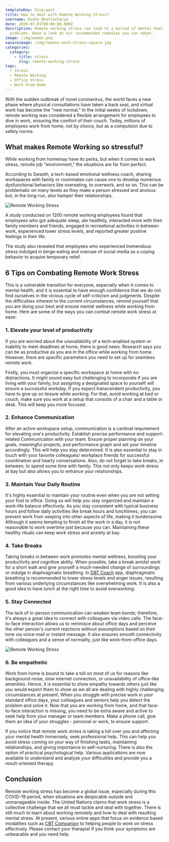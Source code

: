```yaml
---
templateKey: blog-post
title: How to deal with Remote Working Stress?
username: Rusha Bhattacharya
date: 2020-07-01T00:00:00.000Z
description: Remote working stress can lead to a myriad of mental health
  problems. Have a look at our recommended remedies you can adopt.
image: /img/women.png
squareimage: /img/remote-work-stress-square.jpg
categories:
  category:
    - title: stress
      slug: remote-working-stress
tags:
  - Stress
  - Remote Working
  - Office Stress
  - Work From Home
---
```

<!--StartFragment-->

With the sudden outbreak of novel coronavirus, the world faces a new phase where physical consultations have taken a back seat, and virtual work has become the "new normal." In the initial weeks of lockdown, remote working was considered a flexible arrangement for employees to dive in work, ensuring the comfort of their couch. Today, millions of employees work from home, not by choice, but as a compulsion due to safety norms.

## What makes Remote Working so stressful?

While working from homemay have its perks, but when it comes to work stress, remote job "environment," the situations are far from perfect.

According to Swasth, a tech-based emotional wellness coach, sharing workspaces with family or roommates can cause one to develop numerous dysfunctional behaviors like overeating, to overwork, and so on. This can be problematic on many levels as they make a person stressed and anxious but, in the long-run, also hamper their relationships.

![Remote Working Stress](/img/notes.png "How to deal with remote working stress?")

<!--EndFragment--><!--StartFragment-->

A study conducted on 1200 remote working employees found that employees who got adequate sleep, ate healthily, interacted more with their family members and friends, engaged in recreational activities in between work, experienced lower stress levels, and reported greater positive feelings in their life.

The study also revealed that employees who experienced tremendous stress indulged in binge-eating and overuse of social media as a coping behavior to acquire temporary relief.

## 6 Tips on Combating Remote Work Stress

This is a vulnerable transition for everyone, especially when it comes to mental health, and it is essential to have enough confidence that we do not find ourselves in the vicious cycle of self-criticism and judgments. Despite the difficulties inherent to the current circumstances, remind yourself that you are doing your best and ensure mental wellness while working from home. Here are some of the ways you can combat remote work stress at ease:

### 1. Elevate your level of productivity

If you are worried about the unavailability of a tech-enabled system or inability to meet deadlines at home, there is good news. Research says you can be as productive as you are in the office while working from home. However, there are specific parameters you need to set up for seamless remote work.

Firstly, you must organize a specific workspace at home with no distractions. It might sound easy but challenging to incorporate if you are living with your family, but assigning a designated space to yourself will ensure a successful workday. If you expect transcendent productivity, you have to give up on leisure while working. For that, avoid working at bed or couch, make sure you work at a setup that consists of a chair and a table or desk. This will keep you more focused.

### 2. Enhance Communication

After an active workspace setup, communication is a cardinal requirement for elevating one's productivity. Establish precise performance and support-related Communication with your team. Ensure proper planning on your goals, meaningful projects, and performance graph and set your timeline accordingly. This will help you stay determined. It is also essential to stay in touch with your favorite colleagues/ workplace friends for successful coordination and hearty conversations. Also, do not forget to take breaks, in between, to spend some time with family. This not only keeps work stress at bay but also allows you to enhance your relationships.

### 3. Maintain Your Daily Routine

It's highly essential to maintain your routine even when you are not setting your foot to office. Doing so will help you stay organized and maintain a work-life balance effectively. As you stay consistent with typical business hours and follow daily activities like break hours and lunchtimes, you can prevent work from seeping into other aspects of life, making it burdensome. Although it seems tempting to finish all the work in a day, it is not reasonable to work overtime just because you can. Maintaining these healthy rituals can keep work stress and anxiety at bay.

### 4. Take Breaks

Taking breaks in between work promotes mental wellness, boosting your productivity and cognitive ability. When possible, take a break amidst work for a short walk and give yourself a much-needed change of surroundings or indulge in diaphragmatic breathing. In [DBT Coach](https://www.swasth.co/dbt-coach) app, diaphragmatic breathing is recommended to lower stress levels and anger issues, resulting from various underlying circumstances like overwhelming work. It is also a good idea to have lunch at the right time to avoid overworking.

<!--StartFragment-->

### **5. Stay Connected**

<!--StartFragment-->

The lack of in-person communication can weaken team bonds; therefore, it's always a great idea to connect with colleagues via video calls. The face-to-face interaction allows us to reminisce about office days and perceive the other person's current reactions without assumptions based on their tone via voice-mail or instant message. It also ensures smooth connectivity with colleagues and a sense of normality, just like work-from-office days.

![Remote Working Stress](/img/contact.png "Video Call with Colleagues")

<!--EndFragment--><!--StartFragment-->

### 6. Be empathetic

Work from home is bound to take a toll on most of us for reasons like background noise, slow internet connection, or unavailability of office-like amenities. Hence, it is essential to show empathy towards others just like you would expect them to show as we all are dealing with highly challenging circumstances at present. When you struggle with precise work in your standard office days, your colleagues and seniors help you detect the problem and solve it. Now that you are working from home, and that face-to-face interaction is missing, you need to be extra aware and active to seek help from your manager or team members. Make a phone call, give them an idea of your struggles - personal or work, to ensure support.

If you notice that remote work stress is taking a toll over you and affecting your mental health immensely, seek professional help. This can help you avoid stress coming on your way of finishing tasks, maintaining relationships, and giving importance to self-nurturing. There is also the option of practical psychological help. Various applications are now available to understand and analyze your difficulties and provide you a result-oriented therapy.

## Conclusion

Remote working stress has become a global issue, especially during this COVID-19 period, when situations are despicable outside and unmanageable inside. The United Nations claims that work stress is a collective challenge that we all must tackle and deal with together. There is still much to learn about working remotely and how to deal with resulting mental stress. At present, various online [](https://www.swasth.co/dbt-coach/)apps that focus on evidence based modalities such as [CBT Companion](https://www.swasth.co/cbt-companion)  to helping people to work on stress effectively. Please contact your therapist if you think your symptoms are unbearable and you need help.

<!--EndFragment-->

<!--EndFragment-->

<!--EndFragment-->